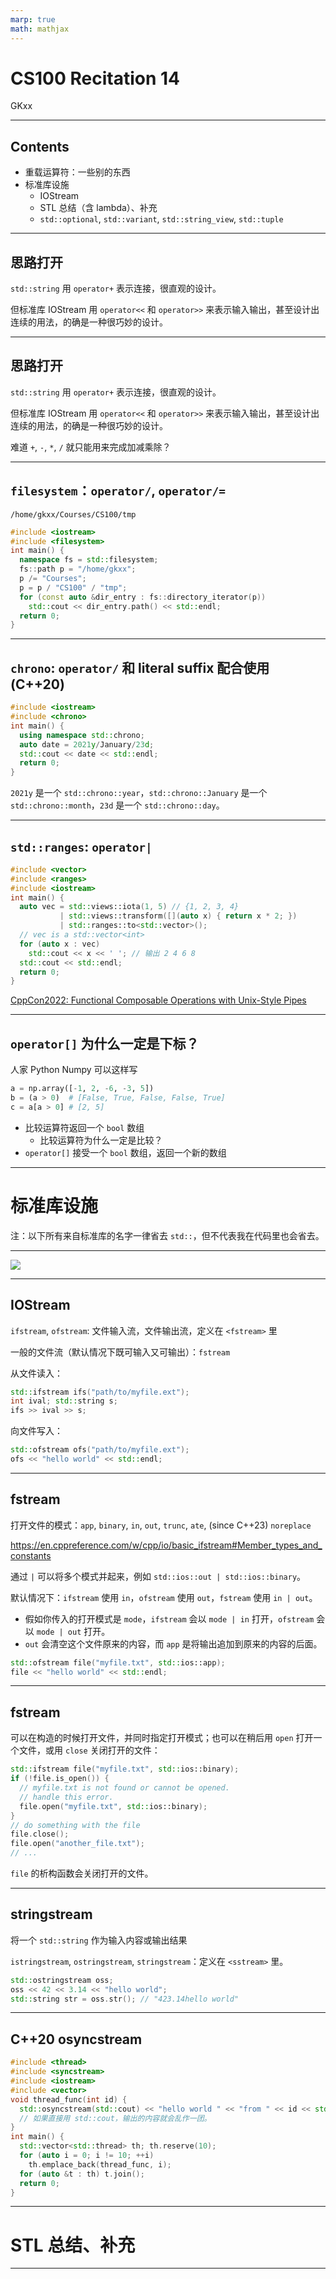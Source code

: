 ```yaml
---
marp: true
math: mathjax
---
```


# CS100 Recitation 14

GKxx

---

## Contents

- 重载运算符：一些别的东西
- 标准库设施
  - IOStream
  - STL 总结（含 lambda）、补充
  - `std::optional`, `std::variant`, `std::string_view`, `std::tuple`

---

## 思路打开

`std::string` 用 `operator+` 表示连接，很直观的设计。

但标准库 IOStream 用 `operator<<` 和 `operator>>` 来表示输入输出，甚至设计出连续的用法，的确是一种很巧妙的设计。

---

## 思路打开

`std::string` 用 `operator+` 表示连接，很直观的设计。

但标准库 IOStream 用 `operator<<` 和 `operator>>` 来表示输入输出，甚至设计出连续的用法，的确是一种很巧妙的设计。

难道 `+`, `-`, `*`, `/` 就只能用来完成加减乘除？

---

## `filesystem`：`operator/`, `operator/=`

`/home/gkxx/Courses/CS100/tmp`

```cpp
#include <iostream>
#include <filesystem>
int main() {
  namespace fs = std::filesystem;
  fs::path p = "/home/gkxx";
  p /= "Courses";
  p = p / "CS100" / "tmp";
  for (const auto &dir_entry : fs::directory_iterator(p))
    std::cout << dir_entry.path() << std::endl;
  return 0;
}
```

---

## `chrono`: `operator/` 和 literal suffix 配合使用 (C++20)

```cpp
#include <iostream>
#include <chrono>
int main() {
  using namespace std::chrono;
  auto date = 2021y/January/23d;
  std::cout << date << std::endl;
  return 0;
}
```

`2021y` 是一个 `std::chrono::year`，`std::chrono::January` 是一个 `std::chrono::month`，`23d` 是一个 `std::chrono::day`。

---

## `std::ranges`: `operator|`

```cpp
#include <vector>
#include <ranges>
#include <iostream>
int main() {
  auto vec = std::views::iota(1, 5) // {1, 2, 3, 4}
           | std::views::transform([](auto x) { return x * 2; })
           | std::ranges::to<std::vector>();
  // vec is a std::vector<int>
  for (auto x : vec)
    std::cout << x << ' '; // 输出 2 4 6 8
  std::cout << std::endl;
  return 0;
}
```

[CppCon2022: Functional Composable Operations with Unix-Style Pipes](https://www.bilibili.com/video/BV1FB4y1H7VS/?p=7)

---

## `operator[]` 为什么一定是下标？

人家 Python Numpy 可以这样写

```python
a = np.array([-1, 2, -6, -3, 5])
b = (a > 0)  # [False, True, False, False, True]
c = a[a > 0] # [2, 5]
```

- 比较运算符返回一个 `bool` 数组
  - 比较运算符为什么一定是比较？
- `operator[]` 接受一个 `bool` 数组，返回一个新的数组

---

# 标准库设施

注：以下所有来自标准库的名字一律省去 `std::`，但不代表我在代码里也会省去。

---

<a align="center">
  <img src="img/iostream_inheritance.png">
</a>

---

## IOStream

`ifstream`, `ofstream`: 文件输入流，文件输出流，定义在 `<fstream>` 里

一般的文件流（默认情况下既可输入又可输出）：`fstream`

从文件读入：

```cpp
std::ifstream ifs("path/to/myfile.ext");
int ival; std::string s;
ifs >> ival >> s;
```

向文件写入：

```cpp
std::ofstream ofs("path/to/myfile.ext");
ofs << "hello world" << std::endl;
```

---

## fstream

打开文件的模式：`app`, `binary`, `in`, `out`, `trunc`, `ate`, (since C++23) `noreplace`

https://en.cppreference.com/w/cpp/io/basic_ifstream#Member_types_and_constants

通过 `|` 可以将多个模式并起来，例如 `std::ios::out | std::ios::binary`。

默认情况下：`ifstream` 使用 `in`，`ofstream` 使用 `out`，`fstream` 使用 `in | out`。

- 假如你传入的打开模式是 `mode`，`ifstream` 会以 `mode | in` 打开，`ofstream` 会以 `mode | out` 打开。
- `out` 会清空这个文件原来的内容，而 `app` 是将输出追加到原来的内容的后面。

```cpp
std::ofstream file("myfile.txt", std::ios::app);
file << "hello world" << std::endl;
```

---

## fstream

可以在构造的时候打开文件，并同时指定打开模式；也可以在稍后用 `open` 打开一个文件，或用 `close` 关闭打开的文件：

```cpp
std::ifstream file("myfile.txt", std::ios::binary);
if (!file.is_open()) {
  // myfile.txt is not found or cannot be opened.
  // handle this error.
  file.open("myfile.txt", std::ios::binary);
}
// do something with the file
file.close();
file.open("another_file.txt");
// ...
```

`file` 的析构函数会关闭打开的文件。

---

## stringstream

将一个 `std::string` 作为输入内容或输出结果

`istringstream`, `ostringstream`, `stringstream`：定义在 `<sstream>` 里。

```cpp
std::ostringstream oss;
oss << 42 << 3.14 << "hello world";
std::string str = oss.str(); // "423.14hello world"
```

---

## C++20 osyncstream

```cpp
#include <thread>
#include <syncstream>
#include <iostream>
#include <vector>
void thread_func(int id) {
  std::osyncstream(std::cout) << "hello world " << "from " << id << std::endl;
  // 如果直接用 std::cout，输出的内容就会乱作一团。
}
int main() {
  std::vector<std::thread> th; th.reserve(10);
  for (auto i = 0; i != 10; ++i)
    th.emplace_back(thread_func, i);
  for (auto &t : th) t.join();
  return 0;
}
```

---

# STL 总结、补充

---

